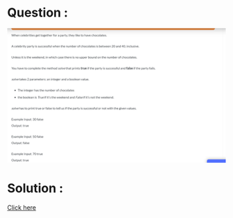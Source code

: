 # Question :
![chocolates & celebrities](https://github.com/prabhu30/coding/blob/main/Edyst/Python%20-%20Intro%20to%20Advanced/51_chocolates%20%26%20celebrities/image.png)

# Solution :
[Click here](https://github.com/prabhu30/coding/blob/main/Edyst/Python%20-%20Intro%20to%20Advanced/51_chocolates%20%26%20celebrities/solution.py)

